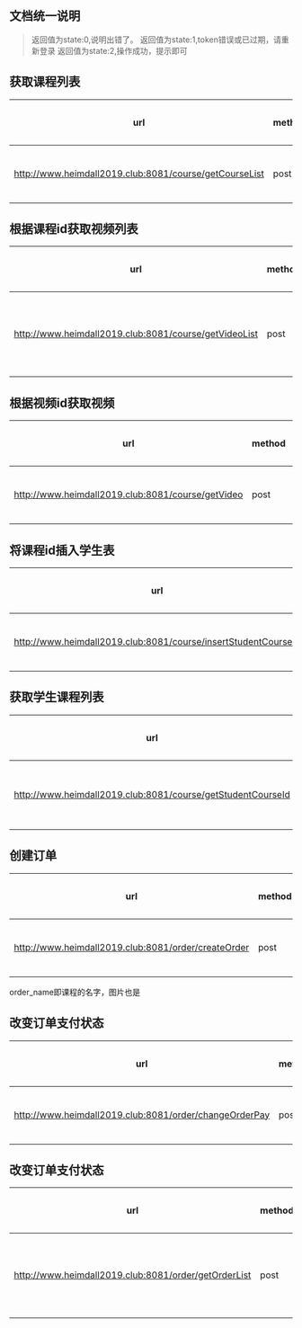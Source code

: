## 文档统一说明
>返回值为state:0,说明出错了。
>返回值为state:1,token错误或已过期，请重新登录
>返回值为state:2,操作成功，提示即可
## 获取课程列表
|url |method| 参数 | 返回值
|------------ | -------------| ------------- | ------------
|http://www.heimdall2019.club:8081/course/getCourseList | post|token  | 课程信息
## 根据课程id获取视频列表
|url |method| 参数 | 返回值
|------------ | -------------| ------------- | ------------
|http://www.heimdall2019.club:8081/course/getVideoList | post|token,course_id  | 视频列表信息
## 根据视频id获取视频
|url |method| 参数 | 返回值
|------------ | -------------| ------------- | ------------
|http://www.heimdall2019.club:8081/course/getVideo | post|token,video_id  | 视频信息
## 将课程id插入学生表
|url |method| 参数 | 返回值
|------------ | -------------| ------------- | ------------
|http://www.heimdall2019.club:8081/course/insertStudentCourseId | post|token,student_id,course_id  | 提示即可
## 获取学生课程列表
|url |method| 参数 | 返回值
|------------ | -------------| ------------- | ------------
|http://www.heimdall2019.club:8081/course/getStudentCourseId | post|token,student_id  | 课程id列表
## 创建订单
|url |method| 参数 | 返回值
|------------ | -------------| ------------- | ------------
|http://www.heimdall2019.club:8081/order/createOrder | post|token,student_id,student_name,order_name,order_price,picture  | 提示即可
order_name即课程的名字，图片也是
## 改变订单支付状态
|url |method| 参数 | 返回值
|------------ | -------------| ------------- | ------------
|http://www.heimdall2019.club:8081/order/changeOrderPay | post|token,student_id,order_id  | 提示即可
## 改变订单支付状态
|url |method| 参数 | 返回值
|------------ | -------------| ------------- | ------------
|http://www.heimdall2019.club:8081/order/getOrderList | post|token,student_id  | 订单列表信息
